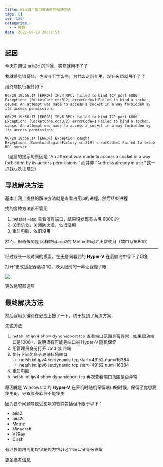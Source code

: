 ```yaml
---
title: Win10下端口被占用的解决方法
tags: []
id: '138'
categories:
  - - 教程
date: 2022-06-29 20:31:53
---
```


## 起因

今天在调试 aria2c 的时候，突然就用不了了

我就感觉很奇怪，也没有干什么啊，为什么之前能用，现在突然就用不了了

用终端执行报错如下

```
06/29 19:56:17 [ERROR] IPv4 RPC: failed to bind TCP port 6800
Exception: [SocketCore.cc:312] errorCode=1 Failed to bind a socket, cause: An attempt was made to access a socket in a way forbidden by its access permissions.

06/29 19:56:17 [ERROR] IPv6 RPC: failed to bind TCP port 6800
Exception: [SocketCore.cc:312] errorCode=1 Failed to bind a socket, cause: An attempt was made to access a socket in a way forbidden by its access permissions.

06/29 19:56:17 [ERROR] Exception caught
Exception: [DownloadEngineFactory.cc:219] errorCode=1 Failed to setup RPC server.
```

（这里的提示的原因是 “An attempt was made to access a socket in a way forbidden by its access permissions.” 而并非 “Address already in use.” 这一点我也没注意到）

## 寻找解决方法

基本上网上提供的解决方法就是查看占用ip的进程，然后结束进程

找的各种方法都不管用

1.  netstat -ano 查看所有端口，结果没发现有占用 6800 的
2.  关闭杀软，关闭防火墙，依旧没用
3.  重启电脑，依旧没用

然而，很奇怪的是 同样使用aria2的 Motrix 却可以正常使用（端口为16800）

* * *

经过很长一段时间的摸索，在无意间看到的 **Hyper-V** 在我脑海中留下了印象

打开“更改适配器选项”时，映入眼前的一幕让我傻了眼

[![](https://blog.imwcr.cn/wp-content/uploads/2022/06/Snipaste_2022-06-29_20-10-05.jpg)](https://blog.imwcr.cn/wp-content/uploads/2022/06/Snipaste_2022-06-29_20-10-05.jpg)

更改适配器选项

## 最终解决方法

然后我用关键词在必应上搜了一下，终于找到了解决方案

先说方法

1.  netsh int ipv4 show dynamicport tcp 查看端口范围是否异常，如果启动端口是1000+，说明很有可能是端口被 Hyper-V 随机保留
2.  用管理员身份打开 cmd 或 终端
3.  执行下面的命令更改起始端口
    *   netsh int ipv4 setdynamic tcp start=49152 num=16384
    *   netsh int ipv6 setdynamic tcp start=49152 num=16384
4.  重启电脑
5.  netsh int ipv4 show dynamicport tcp 再次查看端口范围是否异常

原因就是 Windows10 的 **Hyper-V** 在开机时随机保留端口的时候，保留了你想要使用的，导致很多软件不能使用

因为这个问题导致受影响的软件包括但不限于以下：

*   aria2
*   aria2c
*   Motrix
*   Minecraft
*   V2Ray
*   Clash

有时候能用可能仅仅是因为恰好这个端口没有被保留

[更多参考信息](https://zhaoji.wang/solve-the-problem-of-windows-10-ports-being-randomly-reserved-occupied-by-hyper-v/)